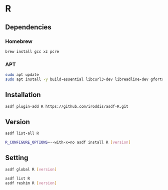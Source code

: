 # R

## Dependencies

### Homebrew

```sh
brew install gcc xz pcre
```

### APT

```sh
sudo apt update
sudo apt install -y build-essential libcurl3-dev libreadline-dev gfortran
```

## Installation

```sh
asdf plugin-add R https://github.com/iroddis/asdf-R.git
```

## Version

```sh
asdf list-all R
```

```sh
R_CONFIGURE_OPTIONS=--with-x=no asdf install R [version]
```

## Setting

```sh
asdf global R [version]
```

```sh
asdf list R
asdf reshim R [version]
```
